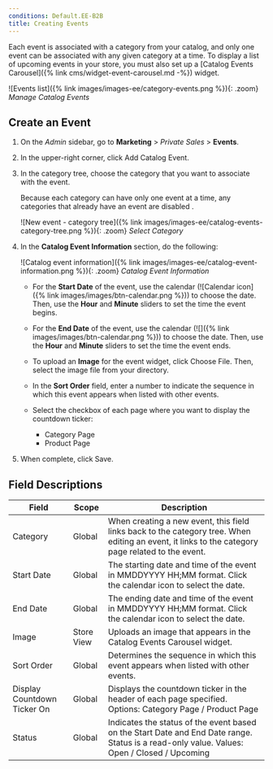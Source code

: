 ```yaml
---
conditions: Default.EE-B2B
title: Creating Events
---
```


Each event is associated with a category from your catalog, and only one event can be associated with any given category at a time. To display a list of upcoming events in your store, you must also set up a [Catalog Events Carousel]({% link cms/widget-event-carousel.md -%}) widget.

![Events list]({% link images/images-ee/category-events.png %}){: .zoom}
_Manage Catalog Events_

## Create an Event

1. On the _Admin_ sidebar, go to **Marketing** > _Private Sales_ > **Events**.

1. In the upper-right corner, click <span class="btn">Add Catalog Event</span>.

1. In the category tree, choose the category that you want to associate with the event.

    Because each category can have only one event at a time, any categories that already have an event are disabled .

    ![New event - category tree]({% link images/images-ee/catalog-events-category-tree.png %}){: .zoom}
    _Select Category_

1. In the **Catalog Event Information** section, do the following:

    ![Catalog event information]({% link images/images-ee/catalog-event-information.png %}){: .zoom}
    _Catalog Event Information_

    - For the **Start Date** of the event, use the calendar (![Calendar icon]({% link images/images/btn-calendar.png %})) to choose the date. Then, use the **Hour** and **Minute** sliders to set the time the event begins.

    - For the **End Date** of the event, use the calendar (![]({% link images/images/btn-calendar.png %})) to choose the date. Then, use the **Hour** and **Minute** sliders to set the time the event ends.

    - To upload an **Image** for the event widget, click <span class="btn">Choose File</span>. Then, select the image file from your directory.

    - In the **Sort Order** field, enter a number to indicate the sequence in which this event appears when listed with other events.

    - Select the checkbox of each page where you want to display the countdown ticker:

        - Category Page
        - Product Page

1. When complete, click <span class="btn">Save</span>.

## Field Descriptions

|Field|Scope|Description|
|--- |--- |--- |
|Category|Global|When creating a new event, this field links back to the category tree. When editing an event, it links to the category page related to the event.|
|Start Date|Global|The starting date and time of the event in MMDDYYYY HH;MM format.  Click the calendar icon to select the date.|
|End Date|Global|The ending date and time of the event in MMDDYYYY HH;MM format. Click the calendar icon to select the date.|
|Image|Store View|Uploads an image that appears in the Catalog Events Carousel widget.|
|Sort Order|Global|Determines the sequence in which this event appears when listed with other events.|
|Display Countdown Ticker On|Global|Displays the countdown ticker in the header of each page specified. Options: Category Page / Product Page|
|Status|Global|Indicates the status of the event based on the Start Date and End Date range. Status is a read-only value. Values: Open / Closed / Upcoming|
